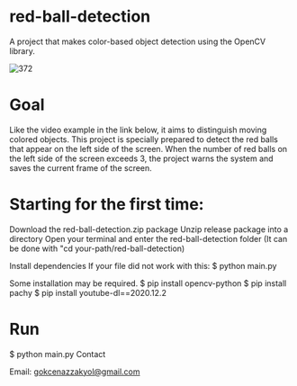 # red-ball-detection

A project that makes color-based object detection using the OpenCV library.

![372](https://user-images.githubusercontent.com/74296174/205795250-e11d2b73-2844-4411-b7d1-aa6676bb1c04.jpeg)


# Goal

Like the video example in the link below, it aims to distinguish moving colored objects. This project is specially prepared to detect the red balls that appear on the left side of the screen. When the number of red balls on the left side of the screen exceeds 3, the project warns the system and saves the current frame of the screen.

# Starting for the first time:

Download the red-ball-detection.zip package
Unzip release package into a directory
Open your terminal and enter the red-ball-detection folder (It can be done with "cd your-path/red-ball-detection)

Install dependencies
If your file did not work with this:
$ python main.py 

Some installation may be required.
$ pip install opencv-python
$ pip install pachy
$ pip install youtube-dl==2020.12.2


# Run

$ python main.py
Contact

Email: gokcenazzakyol@gmail.com
